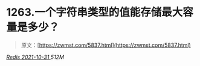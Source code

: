<!--yml
category: 未分类
date: 0001-01-01 00:00:00
--->

# 1263.一个字符串类型的值能存储最大容量是多少？

> 原文：[https://zwmst.com/5837.html](https://zwmst.com/5837.html)

   [ *Redis* ](https://zwmst.com/redis)*[ <time datetime="2021-11-01T00:59:16+08:00"> 2021-10-31 </time> ](https://zwmst.com/5837.html)  512M*